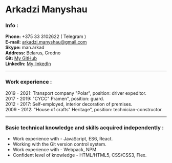 # Arkadzi Manyshau

### Info :

**Phone:** +375 33 3102622 ( Telegram )  
**E-mail:** [arkadzi.manyshau@gmail.com](https://@gmail.com)  
**Skype:** man.arkad  
**Address:** Belarus, Grodno  
**Git:** [My GitHub](https://github.com/Manyshau-Arkadzi)  
**LinkedIn:** [My linkedIn](https://www.linkedin.com/in/arkadzi-manyshau-6a9193188)  

---

### Work experience :

2019 - 2021: Transport company "Polar", position: driver expeditor.  
2017 - 2019: "CYCC" Pramen", position: guard.  
2012 - 2017: Self-employed, interior decoration of premises.  
2009 - 2012: "House of crafts" Heritage", position: technician-constructor.  

---

### Basic technical knowledge and skills acquired independently :

- Work experience with - JavaScript, ES6, React.  
- Working with the Git version control system.  
- Work experience with - Webpack, NPM.  
- Confident level of knowledge - HTML/HTML5, CSS/CSS3, Flex.  
